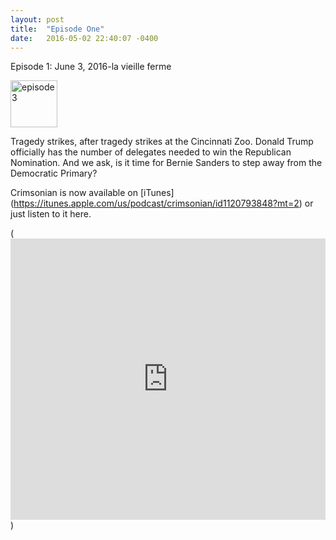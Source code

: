```yaml
---
layout: post
title:  "Episode One"
date:   2016-05-02 22:40:07 -0400
---
```

Episode 1: June 3, 2016-la vieille ferme

<a data-flickr-embed="true"  href="https://www.flickr.com/photos/crimsonrhoads/26812266134/in/datetaken/" title="episode 3"><img src="https://c7.staticflickr.com/8/7523/26812266134_8c57120eb2_s.jpg" width="75" height="75" alt="episode 3"></a><script async src="//embedr.flickr.com/assets/client-code.js" charset="utf-8"></script>

Tragedy strikes, after tragedy strikes at the Cincinnati Zoo. Donald Trump officially has the number of delegates needed to win the Republican Nomination. And we ask, is it time for Bernie Sanders to step away from the Democratic Primary?

Crimsonian is now available on [iTunes] (https://itunes.apple.com/us/podcast/crimsonian/id1120793848?mt=2) or just listen to it here.

(<iframe width="100%" height="450" scrolling="no" frameborder="no" src="https://w.soundcloud.com/player/?url=https%3A//api.soundcloud.com/tracks/267363962&amp;auto_play=false&amp;hide_related=false&amp;show_comments=true&amp;show_user=true&amp;show_reposts=false&amp;visual=true"></iframe>)

